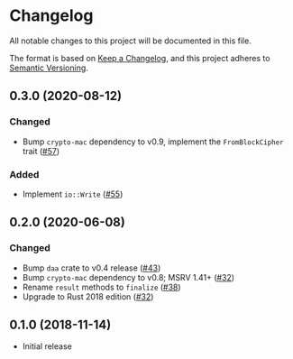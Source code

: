 # Changelog

All notable changes to this project will be documented in this file.

The format is based on [Keep a Changelog](https://keepachangelog.com/en/1.0.0/),
and this project adheres to [Semantic Versioning](https://semver.org/spec/v2.0.0.html).

## 0.3.0 (2020-08-12)
### Changed
- Bump `crypto-mac` dependency to v0.9, implement the `FromBlockCipher` trait ([#57])

### Added
- Implement `io::Write` ([#55])

[#55]: https://github.com/RustCrypto/MACs/pull/55
[#57]: https://github.com/RustCrypto/MACs/pull/57

## 0.2.0 (2020-06-08)
### Changed
- Bump `daa` crate to v0.4 release ([#43])
- Bump `crypto-mac` dependency to v0.8; MSRV 1.41+ ([#32])
- Rename `result` methods to `finalize` ([#38])
- Upgrade to Rust 2018 edition ([#32])

[#43]: https://github.com/RustCrypto/MACs/pull/43
[#38]: https://github.com/RustCrypto/MACs/pull/38
[#32]: https://github.com/RustCrypto/MACs/pull/32

## 0.1.0 (2018-11-14)
- Initial release
